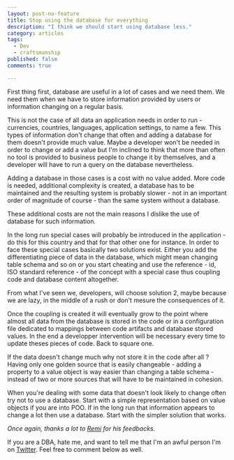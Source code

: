 ```yaml
---
layout: post-no-feature
title: Stop using the database for everything
description: "I think we should start using database less."
category: articles
tags:
  - Dev
  - craftsmanship
published: false
comments: true

---
```


First thing first, database are useful in a lot of cases and we need them. We need them when we have to store information provided by users or information changing on a regular basis.

This is not the case of all data an application needs in order to run - currencies, countries, languages, application settings, to name a few. This types of information don't change that often and adding a database for them doesn't provide much value. Maybe a developer won't be needed in order to change or add a value but I'm inclined to think that more than often no tool is provided to business people to change it by themselves, and a developer will have to run a query on the database nevertheless. 

Adding a database in those cases is a cost with no value added. More code is needed, additional complexity is created, a database has to be maintained and the resulting system is probably slower - not in an important order of magnitude of course - than the same system without a database.

These additional costs are not the main reasons I dislike the use of database for such information.

In the long run special cases will probably be introduced in the application - do this for this country and that for that other one for instance. In order to face these special cases basically two solutions exist. Either you add the differentiating piece of data in the database, which might mean changing table schema and so on or you start cheating and use the reference - id, ISO standard reference - of the concept with a special case thus coupling code and database content altogether.

From what I've seen we, developers, will choose solution 2, maybe because we are lazy, in the middle of a rush or don't mesure the consequences of it.

Once the coupling is created it will eventually grow to the point where almost all data from the database is stored in the code or in a configuration file dedicated to mappings between code artifacts and database stored values. In the end a developper intervention will be necessary every time to update theses pieces of code. Back to square one.

If the data doesn't change much why not store it in the code after all ? Having only one golden source that is easily changeable - adding a property to a value object is way easier than changing a table schema - instead of two or more sources that will have to be maintained in cohesion.

When you're dealing with some data that doesn't look likely to change often try not to use a database. Start with a simple representation based on value objects if you are into POO. If in the long run that information appears to change a lot then use a database. Start with the simpler solution that works.

_Once again, thanks a lot to [Remi](http://twitter.com/remisan) for his feedbacks._


If you are a DBA, hate me, and want to tell me that I'm an awful person I'm on [Twitter](https://twitter.com/selrahcd). Feel free to comment below as well.